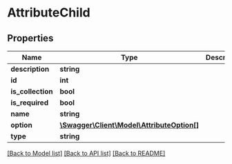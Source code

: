 # AttributeChild

## Properties
Name | Type | Description | Notes
------------ | ------------- | ------------- | -------------
**description** | **string** |  | [optional] 
**id** | **int** |  | [optional] 
**is_collection** | **bool** |  | [optional] 
**is_required** | **bool** |  | [optional] 
**name** | **string** |  | [optional] 
**option** | [**\Swagger\Client\Model\AttributeOption[]**](AttributeOption.md) |  | [optional] 
**type** | **string** |  | [optional] 

[[Back to Model list]](../README.md#documentation-for-models) [[Back to API list]](../README.md#documentation-for-api-endpoints) [[Back to README]](../README.md)


